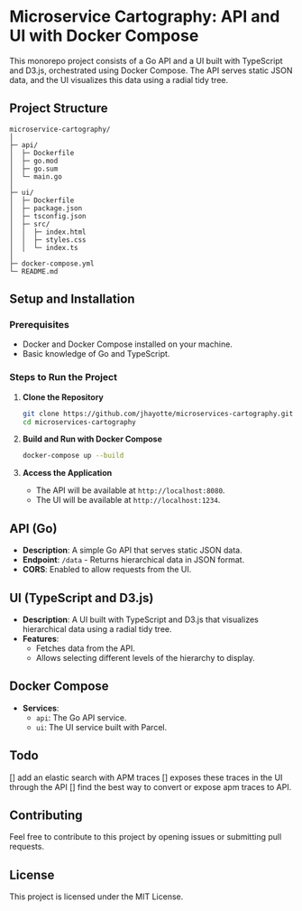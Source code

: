 
# Microservice Cartography: API and UI with Docker Compose

This monorepo project consists of a Go API and a UI built with TypeScript and D3.js, orchestrated using Docker Compose. The API serves static JSON data, and the UI visualizes this data using a radial tidy tree.

## Project Structure

```
microservice-cartography/
│
├─ api/
│  ├─ Dockerfile
│  ├─ go.mod
│  ├─ go.sum
│  └─ main.go
│
├─ ui/
│  ├─ Dockerfile
│  ├─ package.json
│  ├─ tsconfig.json
│  ├─ src/
│  │  ├─ index.html
│  │  ├─ styles.css
│  │  └─ index.ts
│
├─ docker-compose.yml
└─ README.md
```

## Setup and Installation

### Prerequisites

- Docker and Docker Compose installed on your machine.
- Basic knowledge of Go and TypeScript.

### Steps to Run the Project

1. **Clone the Repository**

   ```bash
   git clone https://github.com/jhayotte/microservices-cartography.github
   cd microservices-cartography
   ```

2. **Build and Run with Docker Compose**

   ```bash
   docker-compose up --build
   ```

3. **Access the Application**

   - The API will be available at `http://localhost:8080`.
   - The UI will be available at `http://localhost:1234`.

## API (Go)

- **Description**: A simple Go API that serves static JSON data.
- **Endpoint**: `/data` - Returns hierarchical data in JSON format.
- **CORS**: Enabled to allow requests from the UI.

## UI (TypeScript and D3.js)

- **Description**: A UI built with TypeScript and D3.js that visualizes hierarchical data using a radial tidy tree.
- **Features**:
  - Fetches data from the API.
  - Allows selecting different levels of the hierarchy to display.

## Docker Compose

- **Services**:
  - `api`: The Go API service.
  - `ui`: The UI service built with Parcel.

## Todo
[] add an elastic search with APM traces
[] exposes these traces in the UI through the API
[] find the best way to convert or expose apm traces to API.

## Contributing

Feel free to contribute to this project by opening issues or submitting pull requests.

## License

This project is licensed under the MIT License.
